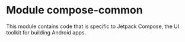 # Module compose-common

This module contains code that is specific to Jetpack Compose, the UI toolkit for building Android apps.